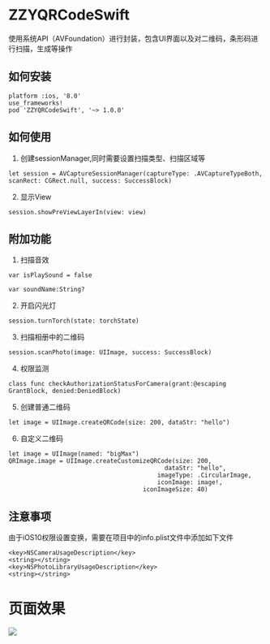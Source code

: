 # ZZYQRCodeSwift

使用系统API（AVFoundation）进行封装，包含UI界面以及对二维码，条形码进行扫描，生成等操作
## 如何安装

```
platform :ios, '8.0'
use_frameworks!
pod 'ZZYQRCodeSwift', '~> 1.0.0'
```

## 如何使用
1. 创建sessionManager,同时需要设置扫描类型、扫描区域等

```objc
let session = AVCaptureSessionManager(captureType: .AVCaptureTypeBoth, scanRect: CGRect.null, success: SuccessBlock)
```

2. 显示View

```objc
session.showPreViewLayerIn(view: view)
```
## 附加功能
1. 扫描音效

```objc
var isPlaySound = false

var soundName:String?
```

2. 开启闪光灯

```objc
session.turnTorch(state: torchState)
```

3. 扫描相册中的二维码

```objc
session.scanPhoto(image: UIImage, success: SuccessBlock)
```

4. 权限监测

```objc
class func checkAuthorizationStatusForCamera(grant:@escaping GrantBlock, denied:DeniedBlock)
```

5. 创建普通二维码

```objc
let image = UIImage.createQRCode(size: 200, dataStr: "hello")
```

6. 自定义二维码

```objc
let image = UIImage(named: "bigMax")
QRImage.image = UIImage.createCustomizeQRCode(size: 200,
                                           dataStr: "hello",
                                         imageType: .CircularImage,
                                         iconImage: image!,
                                     iconImageSize: 40)
```

## 注意事项
由于iOS10权限设置变换，需要在项目中的info.plist文件中添加如下文件

```
<key>NSCameraUsageDescription</key>
<string></string>
<key>NSPhotoLibraryUsageDescription</key>
<string></string>
```

# 页面效果
![](https://github.com/zhang28602/ZZYQRCodeSwift/raw/master/Screenshots/show.gif)
